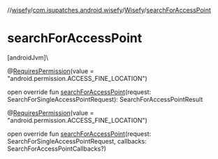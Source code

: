 //[wisefy](../../../index.md)/[com.isupatches.android.wisefy](../index.md)/[Wisefy](index.md)/[searchForAccessPoint](search-for-access-point.md)

# searchForAccessPoint

[androidJvm]\

@[RequiresPermission](https://developer.android.com/reference/kotlin/androidx/annotation/RequiresPermission.html)(value = &quot;android.permission.ACCESS_FINE_LOCATION&quot;)

open override fun [searchForAccessPoint](search-for-access-point.md)(request: SearchForSingleAccessPointRequest): SearchForAccessPointResult

@[RequiresPermission](https://developer.android.com/reference/kotlin/androidx/annotation/RequiresPermission.html)(value = &quot;android.permission.ACCESS_FINE_LOCATION&quot;)

open override fun [searchForAccessPoint](search-for-access-point.md)(request: SearchForSingleAccessPointRequest, callbacks: SearchForAccessPointCallbacks?)
